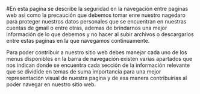 #En esta pagina se describe la seguridad en la navegación entre paginas web asi como la precaución que debemos tomar enre nuestro nagedaro para
proteger nuestros datos personales que se encuentran en nuestras cuentas de gmail o entre otras, ademas de brindarnos una mejor información de 
lo que debemos y no hacer al subir archivos o descargarlos entre estas paginas en la que navegamos continuamente.

Para poder contribuir a nuestro sitio web debes manejar cada uno de los menus disponibles en la barra de navegación existen varias apartados que nos indican donde se encuentra cada sección de la información relevante que se dividide en temas de suma importancia para una mejor representación visual de nuestra pagina y de esa manera contribuirias al poder navegar en nuestro sitio web. 
